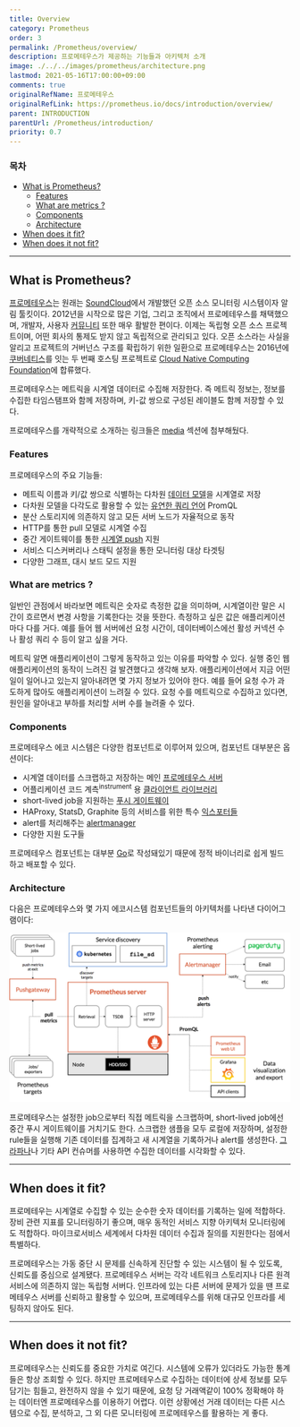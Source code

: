 ```yaml
---
title: Overview
category: Prometheus
order: 3
permalink: /Prometheus/overview/
description: 프로메테우스가 제공하는 기능들과 아키텍처 소개
image: ./../../images/prometheus/architecture.png
lastmod: 2021-05-16T17:00:00+09:00
comments: true
originalRefName: 프로메테우스
originalRefLink: https://prometheus.io/docs/introduction/overview/
parent: INTRODUCTION
parentUrl: /Prometheus/introduction/
priority: 0.7
---
```


### 목차

- [What is Prometheus?](#what-is-prometheus)
  + [Features](#features)
  + [What are metrics ?](#what-are-metrics-)
  + [Components](#components)
  + [Architecture](#architecture)
- [When does it fit?](#when-does-it-fit)
- [When does it not fit?](#when-does-it-not-fit)

---

## What is Prometheus?

[프로메테우스](https://github.com/prometheus)는 원래는 [SoundCloud](https://soundcloud.com/)에서 개발했던 오픈 소스 모니터링 시스템이자 알림 툴킷이다. 2012년을 시작으로 많은 기업, 그리고 조직에서 프로메테우스를 채택했으며, 개발자, 사용자 [커뮤니티](https://prometheus.io/community) 또한 매우 활발한 편이다. 이제는 독립형 오픈 소스 프로젝트이며, 어떤 회사의 통제도 받지 않고 독립적으로 관리되고 있다. 오픈 소스라는 사실을 알리고 프로젝트의 거버넌스 구조를 확립하기 위한 일환으로 프로메테우스는 2016년에 [쿠버네티스](https://kubernetes.com)를 잇는 두 번째 호스팅 프로젝트로 [Cloud Native Computing Foundation](https://cncf.io/)에 합류했다.

프로메테우스는 메트릭을 시계열 데이터로 수집해 저장한다. 즉 메트릭 정보는, 정보를 수집한 타임스탬프와 함께 저장하며, 키-값 쌍으로 구성된 레이블도 함께 저장할 수 있다.

프로메테우스를 개략적으로 소개하는 링크들은 [media](../media) 섹션에 첨부해뒀다.

### Features

프로메테우스의 주요 기능들:

- 메트릭 이름과 키/값 쌍으로 식별하는 다차원 [데이터 모델](../data-model)을 시계열로 저장
- 다차원 모델을 다각도로 활용할 수 있는 [유연한 쿼리 언어](../querying.basics) PromQL
- 분산 스토리지에 의존하지 않고 모든 서버 노드가 자율적으로 동작
- HTTP를 통한 pull 모델로 시계열 수집
- 중간 게이트웨이를 통한 [시계열 push](https://prometheus.io/docs/instrumenting/pushing/) 지원
- 서비스 디스커버리나 스태틱 설정을 통한 모니터링 대상 타겟팅
- 다양한 그래프, 대시 보드 모드 지원

### What are metrics ?

일반인 관점에서 바라보면 메트릭은 숫자로 측정한 값을 의미하며, 시계열이란 말은 시간이 흐르면서 변경 사항을 기록한다는 것을 뜻한다. 측정하고 싶은 값은 애플리케이션마다 다를 거다. 예를 들어 웹 서버에선 요청 시간이, 데이터베이스에선 활성 커넥션 수나 활성 쿼리 수 등이 알고 싶을 거다.

메트릭 알면 애플리케이션이 그렇게 동작하고 있는 이유를 파악할 수 있다. 실행 중인 웹 애플리케이션의 동작이 느려진 걸 발견했다고 생각해 보자. 애플리케이션에서 지금 어떤 일이 일어나고 있는지 알아내려면 몇 가지 정보가 있어야 한다. 예를 들어 요청 수가 과도하게 많아도 애플리케이션이 느려질 수 있다. 요청 수를 메트릭으로 수집하고 있다면, 원인을 알아내고 부하를 처리할 서버 수를 늘려줄 수 있다.

### Components

프로메테우스 에코 시스템은 다양한 컴포넌트로 이루어져 있으며, 컴포넌트 대부분은 옵션이다:

- 시계열 데이터를 스크랩하고 저장하는 메인 [프로메테우스 서버](https://github.com/prometheus/prometheus)
- 어플리케이션 코드 계측<sup>instrument</sup> 용 [클라이언트 라이브러리](https://prometheus.io/docs/instrumenting/clientlibs/)
- short-lived job을 지원하는 [푸시 게이트웨이](https://github.com/prometheus/pushgateway)
- HAProxy, StatsD, Graphite 등의 서비스를 위한 특수 [익스포터들](https://prometheus.io/docs/instrumenting/exporters/)
- alert를 처리해주는 [alertmanager](https://github.com/prometheus/alertmanager)
- 다양한 지원 도구들

프로메테우스 컴포넌트는 대부분 [Go](https://golang.org/)로 작성돼있기 때문에 정적 바이너리로 쉽게 빌드하고 배포할 수 있다.

### Architecture

다음은 프로메테우스와 몇 가지 에코시스템 컴포넌트들의 아키텍처를 나타낸 다이어그램이다:

![architecture](../../images/prometheus/architecture.png)

프로메테우스는 설정한 job으로부터 직접 메트릭을 스크랩하며, short-lived job에선 중간 푸시 게이트웨이를 거치기도 한다. 스크랩한 샘플을 모두 로컬에 저장하며, 설정한 rule들을 실행해 기존 데이터를 집계하고 새 시계열을 기록하거나 alert를 생성한다. [그라파나](https://grafana.com/)나 기타 API 컨슈머를 사용하면 수집한 데이터를 시각화할 수 있다.

---

## When does it fit?

프로메테우는 시계열로 수집할 수 있는 순수한 숫자 데이터를 기록하는 일에 적합하다. 장비 관련 지표를 모니터링하기 좋으며, 매우 동적인 서비스 지향 아키텍처 모니터링에도 적합하다. 마이크로서비스 세계에서 다차원 데이터 수집과 질의를 지원한다는 점에서 특별하다.

프로메테우스는 가동 중단 시 문제를 신속하게 진단할 수 있는 시스템이 될 수 있도록, 신뢰도를 중심으로 설계됐다. 프로메테우스 서버는 각각 네트워크 스토리지나 다른 원격 서비스에 의존하지 않는 독립형 서버다. 인프라에 있는 다른 서버에 문제가 있을 땐 프로메테우스 서버를 신뢰하고 활용할 수 있으며, 프로메테우스를 위해 대규모 인프라를 세팅하지 않아도 된다.

---

## When does it not fit?

프로메테우스는 신뢰도를 중요한 가치로 여긴다. 시스템에 오류가 있더라도 가능한 통계들은 항상 조회할 수 있다. 하지만 프로메테우스로 수집하는 데이터에 상세 정보를 모두 담기는 힘들고, 완전하지 않을 수 있기 때문에, 요청 당 거래액같이 100% 정확해야 하는 데이터엔 프로메테우스를 이용하기 어렵다. 이런 상황에선 거래 데이터는 다른 시스템으로 수집, 분석하고, 그 외 다른 모니터링에 프로메테우스를 활용하는 게 좋다.